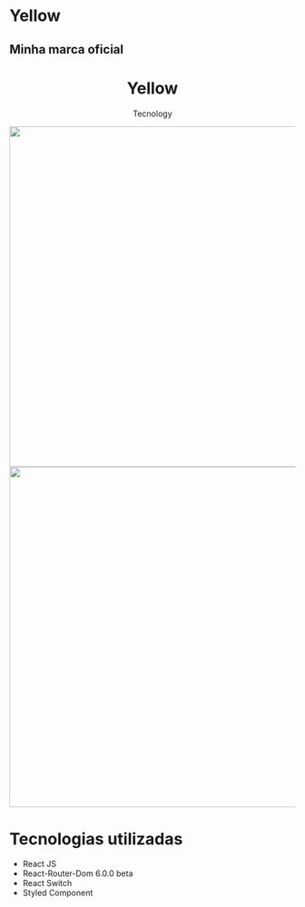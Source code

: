 # Yellow

## Minha marca oficial

<h1 align="center">Yellow</h1>
<p align="center">Tecnology</p>

<div align="center">
  <img src="https://user-images.githubusercontent.com/80000943/124985340-ac50b100-e010-11eb-9fc2-b75fcf2bc625.jpeg" width="600px" />
  <img src="https://user-images.githubusercontent.com/80000943/124985342-ac50b100-e010-11eb-8c94-180b93e2f9c2.jpeg" width="600px"/>
</div>

# Tecnologias utilizadas

- React JS
- React-Router-Dom 6.0.0 beta 
- React Switch
- Styled Component


